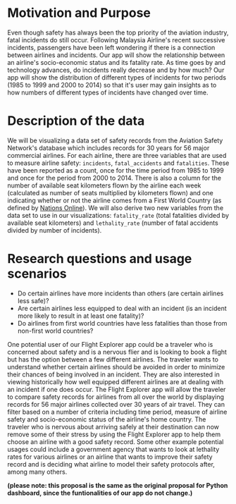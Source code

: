 
# Motivation and Purpose

Even though safety has always been the top priority of the aviation industry, fatal incidents do still occur. Following Malaysia Airline's recent successive incidents, passengers have been left wondering if there is a connection between airlines and incidents. Our app will show the relationship between an airline's socio-economic status and its fatality rate. As time goes by and technology advances, do incidents really decrease and by how much? Our app will show the distribution of different types of incidents for two periods (1985 to 1999 and 2000 to 2014) so that it's user may gain insights as to how numbers of different types of incidents have changed over time.


# Description of the data

We will be visualizing a data set of safety records from the Aviation Safety Network's database which includes records for 30 years for 56 major commercial airlines. For each airline, there are three variables that are used to measure airline safety: `incidents`, `fatal_accidents` and `fatalities`. These have been reported as a count, once for the time period from 1985 to 1999 and once for the period from 2000 to 2014. There is also a column for the number of available seat kilometers flown by the airline each week (calculated as number of seats multiplied by kilometers flown) and one indicating whether or not the airline comes from a First World Country (as defined by [Nations Online](https://www.nationsonline.org/oneworld/first_world.htm)). We will also derive two new variables from the data set to use in our visualizations: `fatality_rate` (total fatalities divided by available seat kilometers) and `lethality_rate` (number of fatal accidents divided by number of incidents). 

# Research questions and usage scenarios

- Do certain airlines have more incidents than others (are certain airlines less safe)?
- Are certain airlines less equipped to deal with an incident (is an incident more likely to result in at least one fatality)?
- Do airlines from first world countries have less fatalities than those from non-first world countries?

One potential user of our Flight Explorer app could be a traveler who is concerned about safety and is a nervous flier and is looking to book a flight but has the option between a few different airlines. The traveler wants to understand whether certain airlines should be avoided in order to minimize their chances of being involved in an incident. They are also interested in viewing historically how well equipped different airlines are at dealing with an incident if one does occur. The Flight Explorer app will allow the traveler to compare safety records for airlines from all over the world by displaying records for 56 major airlines collected over 30 years of air travel. They can filter based on a number of criteria including time period, measure of airline safety and socio-economic status of the airline's home country. The traveler who is nervous about arriving safely at their destination can now remove some of their stress by using the Flight Explorer app to help them choose an airline with a good safety record. Some other example potential usages could include a government agency that wants to look at lethality rates for various airlines or an airline that wants to improve their safety record and is deciding what airline to model their safety protocols after, among many others.

**(please note: this proposal is the same as the original proposal for Python dashboard, since the funtionalities of our app do not change.)**